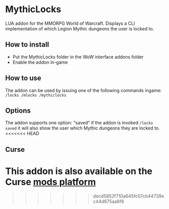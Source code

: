 # MythicLocks
LUA addon for the MMORPG World of Warcraft. Displays a CLI implementation of which Legion Mythic dungeons the user is locked to. 

## How to install

* Put the MythicLocks folder in the WoW interface addons folder
* Enable the addon in-game

## How to use

The addon can be used by issuing one of the following commands ingame: `/locks /mlocks /mythiclocks`

## Options

The addon supports one option: "saved" if the addon is invoked `/locks saved` it will also show the user which Mythic dungeons they are locked to. 
<<<<<<< HEAD

## Curse

This addon is also available on the Curse [mods platform](https://mods.curse.com/addons/wow/mythiclocks)
=======
>>>>>>> decd5852f710a645fc07cb44739ec44d875aa6f8
